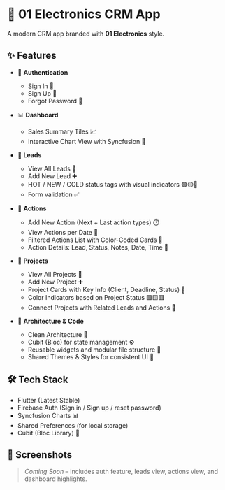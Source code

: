 # 📱 01 Electronics CRM App

A modern CRM app branded with **01 Electronics** style.

## ✨ Features

- 🔐 **Authentication**
  - Sign In 🔑
  - Sign Up 📝
  - Forgot Password 🔁

- 📊 **Dashboard**
  - Sales Summary Tiles 📈
  - Interactive Chart View with Syncfusion 🧩

- 👥 **Leads**
  - View All Leads 👀
  - Add New Lead ➕
  - HOT / NEW / COLD status tags with visual indicators 🟢🟡🔴
  - Form validation ✅

- 📆 **Actions**
  - Add New Action (Next + Last action types) ⏱️
  - View Actions per Date 📅
  - Filtered Actions List with Color-Coded Cards 🎨
  - Action Details: Lead, Status, Notes, Date, Time 📝
 
- 📁 **Projects**
  - View All Projects 📂
  - Add New Project ➕
  - Project Cards with Key Info (Client, Deadline, Status) 🧾
  - Color Indicators based on Project Status 🟩🟨🟥
  - Connect Projects with Related Leads and Actions 🔗

- 🧱 **Architecture & Code**
  - Clean Architecture 🧼
  - Cubit (Bloc) for state management ⚙️
  - Reusable widgets and modular file structure 🧩
  - Shared Themes & Styles for consistent UI 🌈

## 🛠️ Tech Stack

- Flutter (Latest Stable)
- Firebase Auth (Sign in / Sign up / reset password)
- Syncfusion Charts 📊
- Shared Preferences (for local storage)
- Cubit (Bloc Library) 🧠

## 📸 Screenshots

> _Coming Soon_ – includes auth feature, leads view, actions view, and dashboard highlights.
